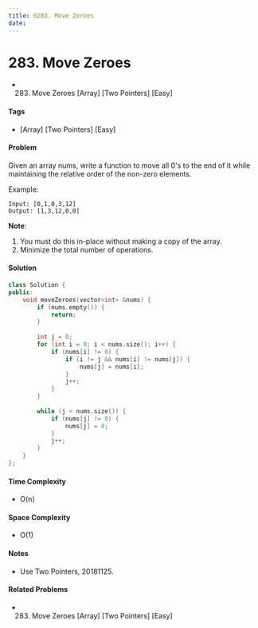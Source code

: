 ```yaml
---
title: 0283. Move Zeroes
date: 
---
```


# 283. Move Zeroes
- 283. Move Zeroes [Array] [Two Pointers] [Easy]

#### Tags
- [Array] [Two Pointers] [Easy]

#### Problem
Given an array nums, write a function to move all 0's to the end of it while maintaining the relative order of the non-zero elements.

Example:

    Input: [0,1,0,3,12]
    Output: [1,3,12,0,0]

**Note**:

1. You must do this in-place without making a copy of the array.
2. Minimize the total number of operations.

#### Solution
``` C++
class Solution {
public:
    void moveZeroes(vector<int> &nums) {
        if (nums.empty()) {
            return;
        }
        
        int j = 0;
        for (int i = 0; i < nums.size(); i++) {
            if (nums[i] != 0) {
                if (i != j && nums[i] != nums[j]) {
                    nums[j] = nums[i];
                }
                j++;
            }
        }
        
        while (j < nums.size()) {
            if (nums[j] != 0) {
                nums[j] = 0;
            }
            j++;
        }
    }
};
```

#### Time Complexity
- O(n)

#### Space Complexity
- O(1)

#### Notes
- Use Two Pointers, 20181125.

#### Related Problems
- 283. Move Zeroes [Array] [Two Pointers] [Easy]
